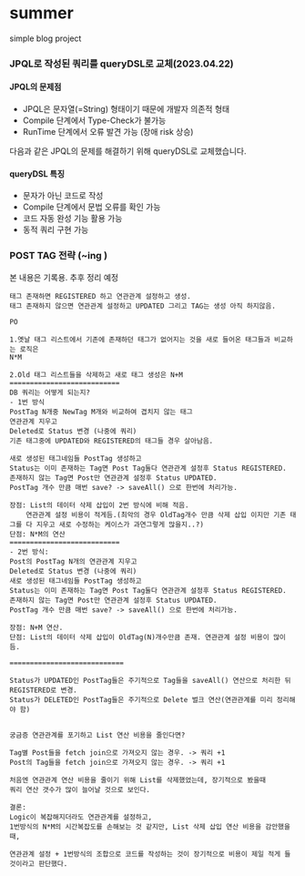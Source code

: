 # summer
simple blog project


### JPQL로 작성된 쿼리를 queryDSL로 교체(2023.04.22)

#### JPQL의 문제점
- JPQL은 문자열(=String) 형태이기 때문에 개발자 의존적 형태
- Compile 단계에서 Type-Check가 불가능
- RunTime 단계에서 오류 발견 가능 (장애 risk 상승)

다음과 같은 JPQL의 문제를 해결하기 위해 queryDSL로 교체했습니다.

#### queryDSL 특징
- 문자가 아닌 코드로 작성
- Compile 단계에서 문법 오류를 확인 가능
- 코드 자동 완성 기능 활용 가능
- 동적 쿼리 구현 가능


### POST TAG 전략 (~ing )
본 내용은 기록용. 추후 정리 예정
	
	태그 존재하면 REGISTERED 하고 연관관계 설정하고 생성.
	태그 존재하지 않으면 연관관계 설정하고 UPDATED 그리고 TAG는 생성 아직 하지않음.
	
	PO
	
	1.옛날 태그 리스트에서 기존에 존재하던 태그가 없어지는 것을 새로 들어온 태그들과 비교하는 로직은 
	N*M
	
	2.Old 태그 리스트들을 삭제하고 새로 태그 생성은 N+M 
	===========================
	DB 쿼리는 어떻게 되는지?
	- 1번 방식
	PostTag N개중 NewTag M개와 비교하여 겹치지 않는 태그
	연관관계 지우고
	Deleted로 Status 변경 (나중에 쿼리)
	기존 태그중에 UPDATED와 REGISTERED의 태그들 경우 살아남음.
	
	새로 생성된 태그네임들 PostTag 생성하고 
	Status는 이미 존재하는 Tag면 Post Tag둘다 연관관계 설정후 Status REGISTERED.
	존재하지 않는 Tag면 Post만 연관관계 설정후 Status UPDATED.
	PostTag 개수 만큼 매번 save? -> saveAll() 으로 한번에 처리가능.
	
	장점: List의 데이터 삭제 삽입이 2번 방식에 비해 적음. 
		연관관계 설정 비용이 적게듬.(최악의 경우 OldTag개수 만큼 삭제 삽입 이지만 기존 태그를 다 지우고 새로 수정하는 케이스가 과연그렇게 많을지..?)
	단점: N*M의 연산
	===========================	
    - 2번 방식:
	Post의 PostTag N개의 연관관계 지우고
	Deleted로 Status 변경 (나중에 쿼리)
	새로 생성된 태그네임들 PostTag 생성하고
	Status는 이미 존재하는 Tag면 Post Tag둘다 연관관계 설정후 Status REGISTERED.
	존재하지 않는 Tag면 Post만 연관관계 설정후 Status UPDATED.
	PostTag 개수 만큼 매번 save? -> saveAll() 으로 한번에 처리가능.

	장점: N+M 연산. 
	단점: List의 데이터 삭제 삽입이 OldTag(N)개수만큼 존재. 연관관계 설정 비용이 많이 듬.
	
	============================
	
	Status가 UPDATED인 PostTag들은 주기적으로 Tag들을 saveAll() 연산으로 처리한 뒤 REGISTERED로 변경.	
	Status가 DELETED인 PostTag들은 주기적으로 Delete 벌크 연산(연관관계를 미리 정리해야 함)
	
	
	궁금증 연관관계를 포기하고 List 연산 비용을 줄인다면?
	
	Tag별 Post들을 fetch join으로 가져오지 않는 경우. -> 쿼리 +1
	Post의 Tag들을 fetch join으로 가져오지 않는 경우. -> 쿼리 +1
	
	처음엔 연관관계 연산 비용을 줄이기 위해 List를 삭제했었는데, 장기적으로 봤을때 
	쿼리 연산 갯수가 많이 늘어날 것으로 보인다. 
	
	결론:
	Logic이 복잡해지더라도 연관관계를 설정하고, 
	1번방식의 N*M의 시간복잡도를 손해보는 것 같지만, List 삭제 삽입 연산 비용을 감안했을 때, 
	
	연관관계 설정 + 1번방식의 조합으로 코드를 작성하는 것이 장기적으로 비용이 제일 적게 들 것이라고 판단했다.
	

